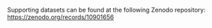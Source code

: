 Supporting datasets can be found at the following Zenodo repository: https://zenodo.org/records/10901656
